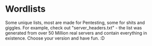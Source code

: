 # Wordlists

Some unique lists, most are made for Pentesting, some for shits and giggles. 
For example, check out "server_headers.txt" - the list was generated from over 50 Million real servers and contain everything in existence.
Choose your version and have fun. :D

